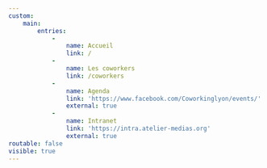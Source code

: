 ```yaml
---
custom:
    main:
        entries:
            -
                name: Accueil
                link: /
            -
                name: Les coworkers
                link: /coworkers
            -
                name: Agenda
                link: 'https://www.facebook.com/Coworkinglyon/events/'
                external: true
            -
                name: Intranet
                link: 'https://intra.atelier-medias.org'
                external: true
routable: false
visible: true
---
```


